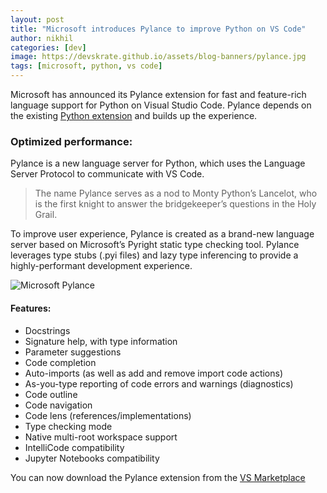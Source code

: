 ```yaml
---
layout: post
title: "Microsoft introduces Pylance to improve Python on VS Code"
author: nikhil
categories: [dev]
image: https://devskrate.github.io/assets/blog-banners/pylance.jpg
tags: [microsoft, python, vs code]
---
```


Microsoft has announced its Pylance extension for fast and feature-rich language support for Python on Visual Studio Code. Pylance depends on the existing <a href="https://marketplace.visualstudio.com/items?itemName=ms-python.python" target="_blank">Python extension</a> and builds up the experience.

### Optimized performance:

Pylance is a new language server for Python, which uses the Language Server Protocol to communicate with VS Code.

> The name Pylance serves as a nod to Monty Python’s Lancelot, who is the first knight to answer the bridgekeeper’s questions in the Holy Grail.

To improve user experience, Pylance is created as a brand-new language server based on Microsoft’s Pyright static type checking tool. Pylance leverages type stubs (.pyi files) and lazy type inferencing to provide a highly-performant development experience.

<img src="https://devskrate.github.io/assets/videos/pylance.gif" alt="Microsoft Pylance" title="Microsoft Pylance"/>

#### Features:

- Docstrings
- Signature help, with type information
- Parameter suggestions
- Code completion
- Auto-imports (as well as add and remove import code actions)
- As-you-type reporting of code errors and warnings (diagnostics)
- Code outline
- Code navigation
- Code lens (references/implementations)
- Type checking mode
- Native multi-root workspace support
- IntelliCode compatibility
- Jupyter Notebooks compatibility

You can now download the Pylance extension from the <a href="https://marketplace.visualstudio.com/items?itemName=ms-python.vscode-pylance" target="_blank">VS Marketplace</a>
